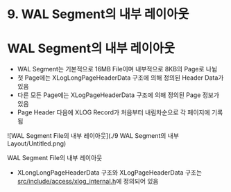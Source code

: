 # 9. WAL Segment의 내부 레이아웃

# WAL Segment의 내부 레이아웃

- WAL Segment는 기본적으로 16MB File이며 내부적으로 8KB의 Page로 나뉨
- 첫 Page에는 XLogLongPageHeaderData 구조에 의해 정의된 Header Data가 있음
- 다른 모든 Page에는 XLogPageHeaderData 구조에 의해 정의된 Page 정보가 있음
- Page Header 다음에 XLOG Record가 처음부터 내림차순으로 각 페이지에 기록됨

![WAL Segment File의 내부 레이아웃](./9 WAL Segment의 내부 Layout/Untitled.png)

WAL Segment File의 내부 레이아웃

- XLongLongPageHeaderData 구조와 XLogPageHeaderData 구조는 [src/include/access/xlog_internal.h](https://github.com/postgres/postgres/blob/master/src/include/access/xlog_internal.h)에 정의되어 있음